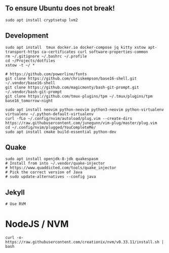 ## To ensure Ubuntu does not break!

    sudo apt install cryptsetup lvm2

## Development

    sudo apt install  tmux docker.io docker-compose jq kitty xstow apt-transport-https ca-certificates curl software-properties-common
    rm ~/.gitignore ~/.bashrc ~/.profile
    cd ~/Projects/dotfiles
    xstow -t ~/ *

    # https://github.com/powerline/fonts
    git clone https://github.com/chriskempson/base16-shell.git ~/.vendor/base16-shell
    git clone https://github.com/magicmonty/bash-git-prompt.git ~/.vendor/bash-git-prompt
    git clone https://github.com/tmux-plugins/tpm ~/.tmux/plugins/tpm
    base16_tomorrow-night

    sudo apt install neovim python-neovim python3-neovim python-virtualenv
    virtualenv ~/.python-default-virtualenv
    curl -fLo ~/.config/nvim/autoload/plug.vim --create-dirs https://raw.githubusercontent.com/junegunn/vim-plug/master/plug.vim
    cd ~/.config/nvim/plugged/YouCompleteMe/
    sudo apt install cmake build-essential python-dev

## Quake

    sudo apt install openjdk-8-jdk quakespasm
    # Install from into ~/.vendor/quake-injector
    # https://www.quaddicted.com/tools/quake_injector
    # Pick the correct version of Java
    # sudo update-alternatives --config java

## Jekyll

    # Use RVM

# NodeJS / NVM

    curl -o- https://raw.githubusercontent.com/creationix/nvm/v0.33.11/install.sh | bash

